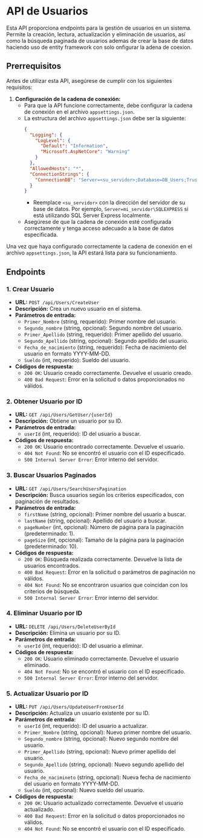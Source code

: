 # API de Usuarios

Esta API proporciona endpoints para la gestión de usuarios en un sistema. Permite la creación, lectura, actualización y eliminación de usuarios, así como la búsqueda paginada de usuarios ademas de crear la base de datos haciendo uso de entity framework con solo onfigurar la adena de coexion.

## Prerrequisitos

Antes de utilizar esta API, asegúrese de cumplir con los siguientes requisitos:

1. **Configuración de la cadena de conexión:**
   - Para que la API funcione correctamente, debe configurar la cadena de conexión en el archivo `appsettings.json`.
   - La estructura del archivo `appsettings.json` debe ser la siguiente:
     ```json
     {
       "Logging": {
         "LogLevel": {
           "Default": "Information",
           "Microsoft.AspNetCore": "Warning"
         }
       },
       "AllowedHosts": "*",
       "ConnectionStrings": {
         "ConnectionDB": "Server=<su_servidor>;Database=DB_Users;Trusted_Connection=true;TrustServerCertificate=true"
       }
     }
     ```
     - Reemplace `<su_servidor>` con la dirección del servidor de su base de datos. Por ejemplo, `Server=mi_servidor\SQLEXPRESS` si está utilizando SQL Server Express localmente.
   - Asegúrese de que la cadena de conexión esté configurada correctamente y tenga acceso adecuado a la base de datos especificada.

Una vez que haya configurado correctamente la cadena de conexión en el archivo `appsettings.json`, la API estará lista para su funcionamiento.

## Endpoints

### 1. Crear Usuario

- **URL:** `POST /api/Users/CreateUser`
- **Descripción:** Crea un nuevo usuario en el sistema.
- **Parámetros de entrada:**
  - `Primer_Nombre` (string, requerido): Primer nombre del usuario.
  - `Segundo_nombre` (string, opcional): Segundo nombre del usuario.
  - `Primer_Apellido` (string, requerido): Primer apellido del usuario.
  - `Segundo_Apellido` (string, opcional): Segundo apellido del usuario.
  - `Fecha_de_nacimiento` (string, requerido): Fecha de nacimiento del usuario en formato YYYY-MM-DD.
  - `Sueldo` (int, requerido): Sueldo del usuario.
- **Códigos de respuesta:**
  - `200 OK`: Usuario creado correctamente. Devuelve el usuario creado.
  - `400 Bad Request`: Error en la solicitud o datos proporcionados no válidos.

### 2. Obtener Usuario por ID

- **URL:** `GET /api/Users/GetUser/{userId}`
- **Descripción:** Obtiene un usuario por su ID.
- **Parámetros de entrada:**
  - `userId` (int, requerido): ID del usuario a buscar.
- **Códigos de respuesta:**
  - `200 OK`: Usuario encontrado correctamente. Devuelve el usuario.
  - `404 Not Found`: No se encontró el usuario con el ID especificado.
  - `500 Internal Server Error`: Error interno del servidor.

### 3. Buscar Usuarios Paginados

- **URL:** `GET /api/Users/SearchUsersPagination`
- **Descripción:** Busca usuarios según los criterios especificados, con paginación de resultados.
- **Parámetros de entrada:**
  - `firstName` (string, opcional): Primer nombre del usuario a buscar.
  - `lastName` (string, opcional): Apellido del usuario a buscar.
  - `pageNumber` (int, opcional): Número de página para la paginación (predeterminado: 1).
  - `pageSize` (int, opcional): Tamaño de la página para la paginación (predeterminado: 10).
- **Códigos de respuesta:**
  - `200 OK`: Búsqueda realizada correctamente. Devuelve la lista de usuarios encontrados.
  - `400 Bad Request`: Error en la solicitud o parámetros de paginación no válidos.
  - `404 Not Found`: No se encontraron usuarios que coincidan con los criterios de búsqueda.
  - `500 Internal Server Error`: Error interno del servidor.

### 4. Eliminar Usuario por ID

- **URL:** `DELETE /api/Users/DeleteUserById`
- **Descripción:** Elimina un usuario por su ID.
- **Parámetros de entrada:**
  - `userId` (int, requerido): ID del usuario a eliminar.
- **Códigos de respuesta:**
  - `200 OK`: Usuario eliminado correctamente. Devuelve el usuario eliminado.
  - `404 Not Found`: No se encontró el usuario con el ID especificado.
  - `500 Internal Server Error`: Error interno del servidor.

### 5. Actualizar Usuario por ID

- **URL:** `PUT /api/Users/UpdateUserFromUserId`
- **Descripción:** Actualiza un usuario existente por su ID.
- **Parámetros de entrada:**
  - `userId` (int, requerido): ID del usuario a actualizar.
  - `Primer_Nombre` (string, opcional): Nuevo primer nombre del usuario.
  - `Segundo_nombre` (string, opcional): Nuevo segundo nombre del usuario.
  - `Primer_Apellido` (string, opcional): Nuevo primer apellido del usuario.
  - `Segundo_Apellido` (string, opcional): Nuevo segundo apellido del usuario.
  - `Fecha_de_nacimineto` (string, opcional): Nueva fecha de nacimiento del usuario en formato YYYY-MM-DD.
  - `Sueldo` (int, opcional): Nuevo sueldo del usuario.
- **Códigos de respuesta:**
  - `200 OK`: Usuario actualizado correctamente. Devuelve el usuario actualizado.
  - `400 Bad Request`: Error en la solicitud o datos proporcionados no válidos.
  - `404 Not Found`: No se encontró el usuario con el ID especificado.
